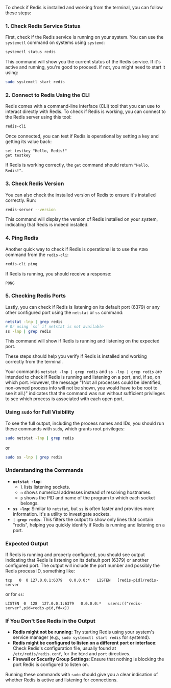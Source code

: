 To check if Redis is installed and working from the terminal, you can follow these steps:

### 1. **Check Redis Service Status**

First, check if the Redis service is running on your system. You can use the `systemctl` command on systems using `systemd`:

```sh
systemctl status redis
```

This command will show you the current status of the Redis service. If it's active and running, you're good to proceed. If not, you might need to start it using:

```sh
sudo systemctl start redis
```

### 2. **Connect to Redis Using the CLI**

Redis comes with a command-line interface (CLI) tool that you can use to interact directly with Redis. To check if Redis is working, you can connect to the Redis server using this tool:

```sh
redis-cli
```

Once connected, you can test if Redis is operational by setting a key and getting its value back:

```redis
set testkey "Hello, Redis!"
get testkey
```

If Redis is working correctly, the `get` command should return `"Hello, Redis!"`.

### 3. **Check Redis Version**

You can also check the installed version of Redis to ensure it's installed correctly. Run:

```sh
redis-server --version
```

This command will display the version of Redis installed on your system, indicating that Redis is indeed installed.

### 4. **Ping Redis**

Another quick way to check if Redis is operational is to use the `PING` command from the `redis-cli`:

```sh
redis-cli ping
```

If Redis is running, you should receive a response:

```
PONG
```

### 5. **Checking Redis Ports**

Lastly, you can check if Redis is listening on its default port (6379) or any other configured port using the `netstat` or `ss` command:

```sh
netstat -lnp | grep redis
# Or using `ss` if netstat is not available
ss -lnp | grep redis
```

This command will show if Redis is running and listening on the expected port.

These steps should help you verify if Redis is installed and working correctly from the terminal.

Your commands `netstat -lnp | grep redis` and `ss -lnp | grep redis` are intended to check if Redis is running and listening on a port, and, if so, on which port. However, the message "(Not all processes could be identified, non-owned process info will not be shown, you would have to be root to see it all.)" indicates that the command was run without sufficient privileges to see which process is associated with each open port.

### Using `sudo` for Full Visibility

To see the full output, including the process names and IDs, you should run these commands with `sudo`, which grants root privileges:

```bash
sudo netstat -lnp | grep redis
```

or 

```bash
sudo ss -lnp | grep redis
```

### Understanding the Commands

- **`netstat -lnp`**: 
  - `l` lists listening sockets.
  - `n` shows numerical addresses instead of resolving hostnames.
  - `p` shows the PID and name of the program to which each socket belongs.
- **`ss -lnp`**: Similar to `netstat`, but `ss` is often faster and provides more information. It's a utility to investigate sockets.
- **`| grep redis`**: This filters the output to show only lines that contain "redis", helping you quickly identify if Redis is running and listening on a port.

### Expected Output

If Redis is running and properly configured, you should see output indicating that Redis is listening on its default port (6379) or another configured port. The output will include the port number and possibly the Redis process ID, something like:

```plaintext
tcp   0  0 127.0.0.1:6379   0.0.0.0:*   LISTEN   [redis-pid]/redis-server
```

or for `ss`:

```plaintext
LISTEN  0  128  127.0.0.1:6379   0.0.0.0:*   users:(("redis-server",pid=redis-pid,fd=x))
```

### If You Don't See Redis in the Output

- **Redis might not be running**: Try starting Redis using your system's service manager (e.g., `sudo systemctl start redis` for systemd).
- **Redis might be configured to listen on a different port or interface**: Check Redis's configuration file, usually found at `/etc/redis/redis.conf`, for the `bind` and `port` directives.
- **Firewall or Security Group Settings**: Ensure that nothing is blocking the port Redis is configured to listen on.

Running these commands with `sudo` should give you a clear indication of whether Redis is active and listening for connections.